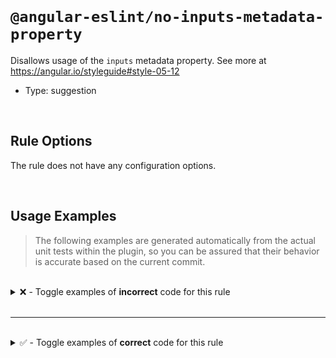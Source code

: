 <!--

  DO NOT EDIT.

  This markdown file was autogenerated using a mixture of the following files as the source of truth for its data:
  - ../../src/rules/no-inputs-metadata-property.ts
  - ../../tests/rules/no-inputs-metadata-property/cases.ts

  In order to update this file, it is therefore those files which need to be updated, as well as potentially the generator script:
  - ../../../../tools/scripts/generate-rule-docs.ts

-->

<br>

# `@angular-eslint/no-inputs-metadata-property`

Disallows usage of the `inputs` metadata property. See more at https://angular.io/styleguide#style-05-12

- Type: suggestion

<br>

## Rule Options

The rule does not have any configuration options.

<br>

## Usage Examples

> The following examples are generated automatically from the actual unit tests within the plugin, so you can be assured that their behavior is accurate based on the current commit.

<br>

<details>
<summary>❌ - Toggle examples of <strong>incorrect</strong> code for this rule</summary>

<br>

#### Default Config

```json
{
  "rules": {
    "@angular-eslint/no-inputs-metadata-property": [
      "error"
    ]
  }
}
```

<br>

#### ❌ Invalid Code

```ts
@Component({
  inputs: [
  ~~~~~~~~~
    'id: foo'
  ],
  ~
  selector: 'app-test'
})
class Test {}
```

<br>

---

<br>

#### Default Config

```json
{
  "rules": {
    "@angular-eslint/no-inputs-metadata-property": [
      "error"
    ]
  }
}
```

<br>

#### ❌ Invalid Code

```ts
@Directive({
  inputs: [
  ~~~~~~~~~
    'id: foo'
  ],
  ~
  selector: 'app-test'
})
class Test {}
```

<br>

---

<br>

#### Default Config

```json
{
  "rules": {
    "@angular-eslint/no-inputs-metadata-property": [
      "error"
    ]
  }
}
```

<br>

#### ❌ Invalid Code

```ts
@Component({
  inputs,
  ~~~~~~
})
class Test {}
```

<br>

---

<br>

#### Default Config

```json
{
  "rules": {
    "@angular-eslint/no-inputs-metadata-property": [
      "error"
    ]
  }
}
```

<br>

#### ❌ Invalid Code

```ts
@Directive({
  inputs: [],
  ~~~~~~~~~~
})
class Test {}
```

<br>

---

<br>

#### Default Config

```json
{
  "rules": {
    "@angular-eslint/no-inputs-metadata-property": [
      "error"
    ]
  }
}
```

<br>

#### ❌ Invalid Code

```ts
const test = [];
@Component({
  'inputs': test,
  ~~~~~~~~~~~~~~
})
class Test {}
```

<br>

---

<br>

#### Default Config

```json
{
  "rules": {
    "@angular-eslint/no-inputs-metadata-property": [
      "error"
    ]
  }
}
```

<br>

#### ❌ Invalid Code

```ts
@Directive({
  ['inputs']: undefined,
  ~~~~~~~~~~~~~~~~~~~~~
})
class Test {}
```

<br>

---

<br>

#### Default Config

```json
{
  "rules": {
    "@angular-eslint/no-inputs-metadata-property": [
      "error"
    ]
  }
}
```

<br>

#### ❌ Invalid Code

```ts
function inputs() {
  return [];
}

@Component({
  [`inputs`]: inputs(),
  ~~~~~~~~~~~~~~~~~~~~
})
class Test {}
```

</details>

<br>

---

<br>

<details>
<summary>✅ - Toggle examples of <strong>correct</strong> code for this rule</summary>

<br>

#### Default Config

```json
{
  "rules": {
    "@angular-eslint/no-inputs-metadata-property": [
      "error"
    ]
  }
}
```

<br>

#### ✅ Valid Code

```ts
class Test {}
```

<br>

---

<br>

#### Default Config

```json
{
  "rules": {
    "@angular-eslint/no-inputs-metadata-property": [
      "error"
    ]
  }
}
```

<br>

#### ✅ Valid Code

```ts
@Component()
class Test {}
```

<br>

---

<br>

#### Default Config

```json
{
  "rules": {
    "@angular-eslint/no-inputs-metadata-property": [
      "error"
    ]
  }
}
```

<br>

#### ✅ Valid Code

```ts
@Directive({})
class Test {}
```

<br>

---

<br>

#### Default Config

```json
{
  "rules": {
    "@angular-eslint/no-inputs-metadata-property": [
      "error"
    ]
  }
}
```

<br>

#### ✅ Valid Code

```ts
const options = {};
@Component(options)
class Test {}
```

<br>

---

<br>

#### Default Config

```json
{
  "rules": {
    "@angular-eslint/no-inputs-metadata-property": [
      "error"
    ]
  }
}
```

<br>

#### ✅ Valid Code

```ts
@Directive({
  selector: 'app-test',
  template: 'Hello'
})
class Test {}
```

<br>

---

<br>

#### Default Config

```json
{
  "rules": {
    "@angular-eslint/no-inputs-metadata-property": [
      "error"
    ]
  }
}
```

<br>

#### ✅ Valid Code

```ts
@Component({
  selector: 'app-test',
  queries: {},
})
class Test {}
```

<br>

---

<br>

#### Default Config

```json
{
  "rules": {
    "@angular-eslint/no-inputs-metadata-property": [
      "error"
    ]
  }
}
```

<br>

#### ✅ Valid Code

```ts
const inputs = 'providers';
@Directive({
  [inputs]: [],
})
class Test {}
```

<br>

---

<br>

#### Default Config

```json
{
  "rules": {
    "@angular-eslint/no-inputs-metadata-property": [
      "error"
    ]
  }
}
```

<br>

#### ✅ Valid Code

```ts
@NgModule({
  bootstrap: [Foo]
})
class Test {}
```

</details>

<br>

